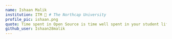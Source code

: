 ```yaml
---
name: Ishaan Malik 
institution: ITM 🚩 # The Northcap University
profile_pic: ishaan.png 
quote: Time spent in Open Source is time well spent in your student life. 
github_user: Ishaan28malik
---
```

